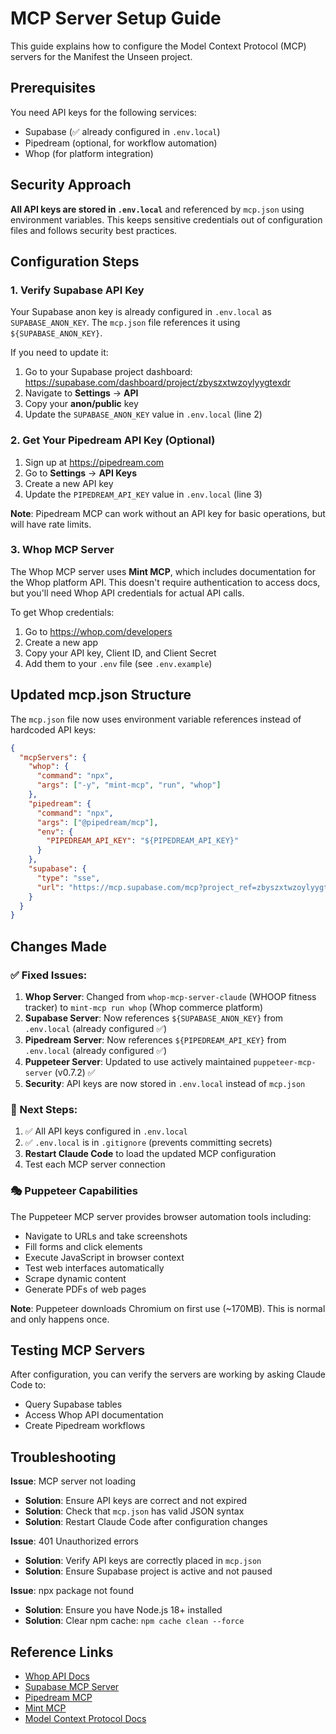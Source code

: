# MCP Server Setup Guide

This guide explains how to configure the Model Context Protocol (MCP) servers for the Manifest the Unseen project.

## Prerequisites

You need API keys for the following services:
- Supabase (✅ already configured in `.env.local`)
- Pipedream (optional, for workflow automation)
- Whop (for platform integration)

## Security Approach

**All API keys are stored in `.env.local`** and referenced by `mcp.json` using environment variables. This keeps sensitive credentials out of configuration files and follows security best practices.

## Configuration Steps

### 1. Verify Supabase API Key

Your Supabase anon key is already configured in `.env.local` as `SUPABASE_ANON_KEY`. The `mcp.json` file references it using `${SUPABASE_ANON_KEY}`.

If you need to update it:
1. Go to your Supabase project dashboard: https://supabase.com/dashboard/project/zbyszxtwzoylyygtexdr
2. Navigate to **Settings** → **API**
3. Copy your **anon/public** key
4. Update the `SUPABASE_ANON_KEY` value in `.env.local` (line 2)

### 2. Get Your Pipedream API Key (Optional)

1. Sign up at https://pipedream.com
2. Go to **Settings** → **API Keys**
3. Create a new API key
4. Update the `PIPEDREAM_API_KEY` value in `.env.local` (line 3)

**Note**: Pipedream MCP can work without an API key for basic operations, but will have rate limits.

### 3. Whop MCP Server

The Whop MCP server uses **Mint MCP**, which includes documentation for the Whop platform API. This doesn't require authentication to access docs, but you'll need Whop API credentials for actual API calls.

To get Whop credentials:
1. Go to https://whop.com/developers
2. Create a new app
3. Copy your API key, Client ID, and Client Secret
4. Add them to your `.env` file (see `.env.example`)

## Updated mcp.json Structure

The `mcp.json` file now uses environment variable references instead of hardcoded API keys:

```json
{
  "mcpServers": {
    "whop": {
      "command": "npx",
      "args": ["-y", "mint-mcp", "run", "whop"]
    },
    "pipedream": {
      "command": "npx",
      "args": ["@pipedream/mcp"],
      "env": {
        "PIPEDREAM_API_KEY": "${PIPEDREAM_API_KEY}"
      }
    },
    "supabase": {
      "type": "sse",
      "url": "https://mcp.supabase.com/mcp?project_ref=zbyszxtwzoylyygtexdr&api_key=${SUPABASE_ANON_KEY}"
    }
  }
}
```

## Changes Made

### ✅ Fixed Issues:

1. **Whop Server**: Changed from `whop-mcp-server-claude` (WHOOP fitness tracker) to `mint-mcp run whop` (Whop commerce platform)
2. **Supabase Server**: Now references `${SUPABASE_ANON_KEY}` from `.env.local` (already configured ✅)
3. **Pipedream Server**: Now references `${PIPEDREAM_API_KEY}` from `.env.local` (already configured ✅)
4. **Puppeteer Server**: Updated to use actively maintained `puppeteer-mcp-server` (v0.7.2) ✅
5. **Security**: API keys are now stored in `.env.local` instead of `mcp.json`

### 🔄 Next Steps:

1. ✅ All API keys configured in `.env.local`
2. ✅ `.env.local` is in `.gitignore` (prevents committing secrets)
3. **Restart Claude Code** to load the updated MCP configuration
4. Test each MCP server connection

### 🎭 Puppeteer Capabilities

The Puppeteer MCP server provides browser automation tools including:
- Navigate to URLs and take screenshots
- Fill forms and click elements
- Execute JavaScript in browser context
- Test web interfaces automatically
- Scrape dynamic content
- Generate PDFs of web pages

**Note**: Puppeteer downloads Chromium on first use (~170MB). This is normal and only happens once.

## Testing MCP Servers

After configuration, you can verify the servers are working by asking Claude Code to:
- Query Supabase tables
- Access Whop API documentation
- Create Pipedream workflows

## Troubleshooting

**Issue**: MCP server not loading
- **Solution**: Ensure API keys are correct and not expired
- **Solution**: Check that `mcp.json` has valid JSON syntax
- **Solution**: Restart Claude Code after configuration changes

**Issue**: 401 Unauthorized errors
- **Solution**: Verify API keys are correctly placed in `mcp.json`
- **Solution**: Ensure Supabase project is active and not paused

**Issue**: npx package not found
- **Solution**: Ensure you have Node.js 18+ installed
- **Solution**: Clear npm cache: `npm cache clean --force`

## Reference Links

- [Whop API Docs](https://docs.whop.com/api)
- [Supabase MCP Server](https://mcp.supabase.com)
- [Pipedream MCP](https://mcp.pipedream.com)
- [Mint MCP](https://www.npmjs.com/package/mint-mcp)
- [Model Context Protocol Docs](https://modelcontextprotocol.io)
